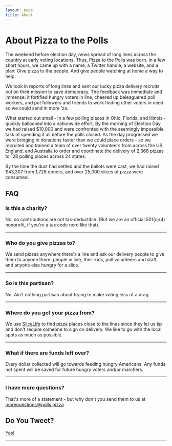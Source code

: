 ```yaml
---
layout: page
title: About
---
```


# About Pizza to the Polls

The weekend before election day, news spread of long lines across the country at early voting locations. Thus, Pizza to the Polls was born. In a few short hours, we came up with a name, a Twitter handle, a website, and a plan: Give pizza to the people. And give people watching at home a way to help.

We took in reports of long lines and sent our lucky pizza delivery recruits out on their mission to save democracy. The feedback was immediate and immense: it fortified hungry voters in line, cheered up beleaguered poll workers, and put followers and friends to work finding other voters in need so we could send in more ‘za.

What started out small - in a few polling places in Ohio, Florida, and Illinois - quickly ballooned into a nationwide effort. By the morning of Election Day we had raised $10,000 and were confronted with the seemingly impossible task of spending it all before the polls closed. As the day progressed we were bringing in donations faster than we could place orders - so we recruited and trained a team of over twenty volunteers from across the US, England, and Australia to order and coordinate the delivery of 2,368 pizzas to 128 polling places across 24 states.

By the time the dust had settled and the ballots were cast, we had raised $43,307 from 1,728 donors, and over 25,000 slices of pizza were consumed.

## FAQ

### Is this a charity?

No, so contributions are not tax-deductible. (But we are an official 501(c)(4) nonprofit, if you're a tax code nerd like that).

<hr>

### Who do you give pizzas to?

We send pizzas anywhere there's a line and ask our delivery people to give them to anyone there: people in line, their kids, poll volunteers and staff, and anyone else hungry for a slice.

<hr>

### So is this partisan?

No. Ain't nothing partisan about trying to make voting less of a drag.

<hr>

### Where do you get your pizza from?

We use <a href="http://slicelife.com/">SliceLife</a> to find pizza places close to the lines since they let us tip and don't require someone to sign on delivery. We like to go with the local spots as much as possible.

<hr>

### What if there are funds left over?

Every dollar collected will go towards feeding hungry Americans. Any funds not spent will be saved for future hungry voters and/or marchers.

<hr>

### I have more questions?

That's more of a statement - but why don't you send them to us at <a href="mailto:morequestions@polls.pizza">morequestions@polls.pizza</a>

<section class="about">
    <div class="container">
        <h2>Do You Tweet?</h2>
        <a class="twitter-timeline" href="https://twitter.com/PizzaToThePolls" data-tweet-limit="8">Yes!</a>
        <script async src="//platform.twitter.com/widgets.js" charset="utf-8"></script>
        <hr>
    </div>
</section>
